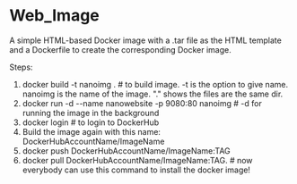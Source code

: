 # Web_Image
A simple HTML-based Docker image with a .tar file as the HTML template and a Dockerfile to create the corresponding Docker image.

Steps:
1) docker build -t nanoimg .  # to build image. -t is the option to give name. nanoimg is the name of the image. "." shows the files are the same dir.
2) docker run -d --name nanowebsite -p 9080:80 nanoimg  # -d for running the image in the background
3) docker login  # to login to DockerHub
4) Build the image again with this name: DockerHubAccountName/ImageName
5) docker push DockerHubAccountName/ImageName:TAG
6) docker pull DockerHubAccountName/ImageName:TAG. # now everybody can use this command to install the docker image!


